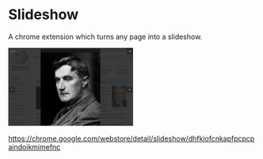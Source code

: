 # Slideshow

A chrome extension which turns any page into a slideshow.

<img src="screenshots/screenshot 1.PNG" alt="drawing" width="50%"/>

https://chrome.google.com/webstore/detail/slideshow/dhfkiofcnkapfpcpcpaindoikmimefnc